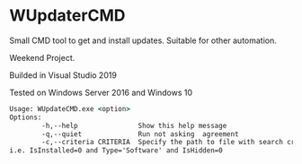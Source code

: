 # WUpdaterCMD
Small CMD tool to get and install updates. Suitable for other automation.

Weekend Project.

Builded in Visual Studio 2019

Tested on Windows Server 2016 and Windows 10

```cmd
Usage: WUpdateCMD.exe <option>
Options:
        -h,--help               Show this help message
        -q,--quiet              Run not asking  agreement
        -c,--criteria CRITERIA  Specify the path to file with search criteria
i.e. IsInstalled=0 and Type='Software' and IsHidden=0
```
